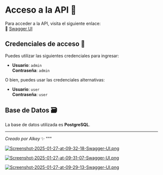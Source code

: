 # Acceso a la API 🚀

Para acceder a la API, visita el siguiente enlace:  
🔗 [Swagger UI](http://localhost:8080/swagger-ui/index.html)

## Credenciales de acceso 🔑

Puedes utilizar las siguientes credenciales para ingresar:

- **Usuario**: `admin`  
  **Contraseña**: `admin`

O bien, puedes usar las credenciales alternativas:

- **Usuario**: `user`  
  **Contraseña**: `user`

## Base de Datos 🗃️

La base de datos utilizada es **PostgreSQL**.

---

*Creado por Alkey* ✨
      """

[![Screenshot-2025-01-27-at-09-32-18-Swagger-UI.png](https://i.postimg.cc/bJD3T91m/Screenshot-2025-01-27-at-09-32-18-Swagger-UI.png)](https://postimg.cc/1nSGR6CF)


[![Screenshot-2025-01-27-at-09-31-07-Swagger-UI.png](https://i.postimg.cc/HsGP6RZX/Screenshot-2025-01-27-at-09-31-07-Swagger-UI.png)](https://postimg.cc/nMkkzRth)


[![Screenshot-2025-01-27-at-09-29-13-Swagger-UI.png](https://i.postimg.cc/L4JrCzHK/Screenshot-2025-01-27-at-09-29-13-Swagger-UI.png)](https://postimg.cc/8sVKsfJt)



